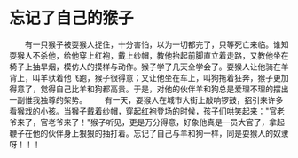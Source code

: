 # 忘记了自己的猴子
　　有一只猴子被耍猴人捉住，十分害怕，以为一切都完了，只等死亡来临。谁知耍猴人不杀他，给他穿上红袍，戴上纱帽，教他抬起前脚直立着走路，又教他坐在椅子上抽旱烟，模仿人的摸样与动作。猴子学了几天全学会了。耍猴人让他骑在羊背上，叫羊驮着他飞跑，猴子很得意；又让他坐在车上，叫狗拖着狂奔，猴子更加得意了，觉得自己比羊和狗都高贵。于是，对他的伙伴羊和狗总是爱理不理的摆出一副惟我独尊的架势。 
　　有一天，耍猴人在城市大街上敲响锣鼓，招引来许多看猴戏的小孩。当猴子戴着纱帽，穿起红袍登场的时候，孩子们哄笑起来："官老爷来了，官老爷来了！"猴子听见，更是万分得意，好象他真是一员大官了，拿起鞭子在他的伙伴身上狠狠的抽打着。忘记了自己与羊和狗一样，同是耍猴人的奴隶呀！！！
 